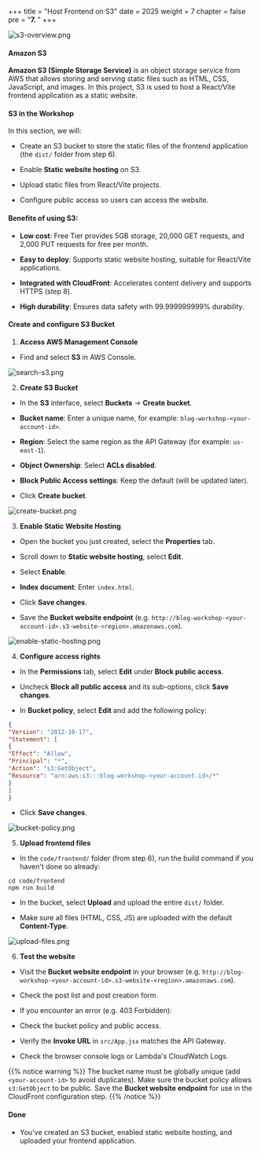 +++
title = "Host Frontend on S3"
date = 2025
weight = 7
chapter = false
pre = "<b>7. </b>"
+++

![s3-overview.png](/images/7-Host-Frontend-on-S3/7.1.png)

#### Amazon S3

**Amazon S3 (Simple Storage Service)** is an object storage service from AWS that allows storing and serving static files such as HTML, CSS, JavaScript, and images. In this project, S3 is used to host a React/Vite frontend application as a static website.

#### S3 in the Workshop
In this section, we will:
- Create an S3 bucket to store the static files of the frontend application (the `dist/` folder from step 6).

- Enable **Static website hosting** on S3.

- Upload static files from React/Vite projects.

- Configure public access so users can access the website.

#### Benefits of using S3:

- **Low cost**: Free Tier provides 5GB storage, 20,000 GET requests, and 2,000 PUT requests for free per month.

- **Easy to deploy**: Supports static website hosting, suitable for React/Vite applications.

- **Integrated with CloudFront**: Accelerates content delivery and supports HTTPS (step 8).

- **High durability**: Ensures data safety with 99.999999999% durability.

#### Create and configure S3 Bucket

1. **Access AWS Management Console**
- Find and select **S3** in AWS Console.

![search-s3.png](/images/7-Host-Frontend-on-S3/7.2.png)

2. **Create S3 Bucket**

- In the **S3** interface, select **Buckets** → **Create bucket**.

- **Bucket name**: Enter a unique name, for example: `blog-workshop-<your-account-id>`.

- **Region**: Select the same region as the API Gateway (for example: `us-east-1`).

- **Object Ownership**: Select **ACLs disabled**.

- **Block Public Access settings**: Keep the default (will be updated later).

- Click **Create bucket**.

![create-bucket.png](/images/7-Host-Frontend-on-S3/7.4.png)

3. **Enable Static Website Hosting**

- Open the bucket you just created, select the **Properties** tab.

- Scroll down to **Static website hosting**, select **Edit**.

- Select **Enable**.

- **Index document**: Enter `index.html`.

- Click **Save changes**.

- Save the **Bucket website endpoint** (e.g. `http://blog-workshop-<your-account-id>.s3-website-<region>.amazonaws.com`).

![enable-static-hosting.png](/images/7-Host-Frontend-on-S3/7.5.png)

4. **Configure access rights**

- In the **Permissions** tab, select **Edit** under **Block public access**.
- Uncheck **Block all public access** and its sub-options, click **Save changes**.

- In **Bucket policy**, select **Edit** and add the following policy:
```json
{
"Version": "2012-10-17",
"Statement": [
{
"Effect": "Allow",
"Principal": "*",
"Action": "s3:GetObject",
"Resource": "arn:aws:s3:::blog-workshop-<your-account-id>/*"
}
]
}
```
- Click **Save changes**.

![bucket-policy.png](/images/7-Host-Frontend-on-S3/7.6.png)

5. **Upload frontend files**

- In the `code/frontend/` folder (from step 6), run the build command if you haven't done so already:

```
cd code/frontend
npm run build
```

- In the bucket, select **Upload** and upload the entire `dist/` folder.

- Make sure all files (HTML, CSS, JS) are uploaded with the default **Content-Type**.

![upload-files.png](/images/7-Host-Frontend-on-S3/7.7.png)

6. **Test the website**

- Visit the **Bucket website endpoint** in your browser (e.g. `http://blog-workshop-<your-account-id>.s3-website-<region>.amazonaws.com`).

- Check the post list and post creation form.

- If you encounter an error (e.g. 403 Forbidden):

- Check the bucket policy and public access.

- Verify the **Invoke URL** in `src/App.jsx` matches the API Gateway.

- Check the browser console logs or Lambda's CloudWatch Logs.

{{% notice warning %}}
The bucket name must be globally unique (add `<your-account-id>` to avoid duplicates).
Make sure the bucket policy allows `s3:GetObject` to be public.
Save the **Bucket website endpoint** for use in the CloudFront configuration step.
{{% /notice %}}

#### Done
- You've created an S3 bucket, enabled static website hosting, and uploaded your frontend application.

